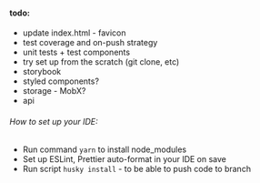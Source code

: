 #### todo:
- update index.html - favicon
- test coverage and on-push strategy
- unit tests + test components
- try set up from the scratch (git clone, etc)
- storybook
- styled components?
- storage - MobX?
- api

###### How to set up your IDE:
- Run command `yarn` to install node_modules
- Set up ESLint, Prettier auto-format in your IDE on save 
- Run script `husky install` - to be able to push code to branch
